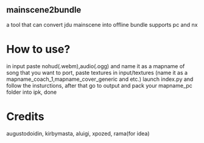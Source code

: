 ## mainscene2bundle
a tool that can convert jdu mainscene into offline bundle
supports pc and nx
# How to use?
in input paste nohud(.webm),audio(.ogg) and name it as a mapname of song that you want to port,
paste textures in input/textures (name it as a mapname_coach_1,mapname_cover_generic and etc.)
launch index.py and follow the insturctions,
after that go to output and pack your mapname_pc folder into ipk,
done
# Credits
augustodoidin,
kirbymasta,
aluigi,
xpozed,
rama(for idea)
